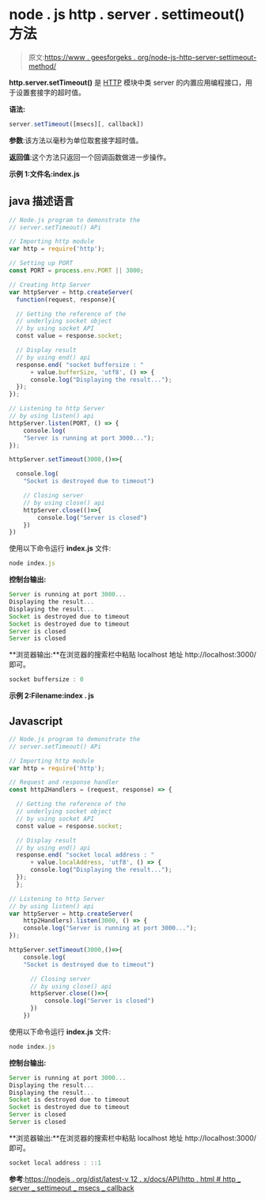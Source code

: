# node . js http . server . settimeout()方法

> 原文:[https://www . geesforgeks . org/node-js-http-server-settimeout-method/](https://www.geeksforgeeks.org/node-js-http-server-settimeout-method/)

**http.server.setTimeout()** 是 [HTTP](https://www.geeksforgeeks.org/node-js-http-module/#:~:text=The%20HTTP%20module%20creates%20an,with%20the%20help%20of%20http.) 模块中类 server 的内置应用编程接口，用于设置套接字的超时值。

**语法:**

```js
server.setTimeout([msecs][, callback])
```

**参数**:该方法以毫秒为单位取套接字超时值。

**返回值**:这个方法只返回一个回调函数做进一步操作。

**示例 1:文件名:index.js**

## java 描述语言

```js
// Node.js program to demonstrate the  
// server.setTimeout() APi

// Importing http module 
var http = require('http'); 

// Setting up PORT 
const PORT = process.env.PORT || 3000; 

// Creating http Server 
var httpServer = http.createServer(
  function(request, response){ 

  // Getting the reference of the 
  // underlying socket object
  // by using socket API
  const value = response.socket;

  // Display result
  // by using end() api
  response.end( "socket buffersize : " 
      + value.bufferSize, 'utf8', () => { 
      console.log("Displaying the result..."); 
  }); 
}); 

// Listening to http Server 
// by using listen() api
httpServer.listen(PORT, () => { 
    console.log(
    "Server is running at port 3000..."); 
});

httpServer.setTimeout(3000,()=>{

  console.log(
    "Socket is destroyed due to timeout")

    // Closing server 
    // by using close() api
    httpServer.close(()=>{
        console.log("Server is closed")
    })
})
```

使用以下命令运行 **index.js** 文件:

```js
node index.js
```

**控制台输出:**

```js
Server is running at port 3000...
Displaying the result...
Displaying the result...
Socket is destroyed due to timeout
Socket is destroyed due to timeout
Server is closed
Server is closed
```

**浏览器输出:**在浏览器的搜索栏中粘贴 localhost 地址 http://localhost:3000/即可。

```js
socket buffersize : 0
```

**示例 2:Filename:index . js**

## Javascript

```js
// Node.js program to demonstrate the  
// server.setTimeout() APi

// Importing http module 
var http = require('http'); 

// Request and response handler 
const http2Handlers = (request, response) => { 

  // Getting the reference of the 
  // underlying socket object
  // by using socket API
  const value = response.socket;

  // Display result
  // by using end() api
  response.end( "socket local address : " 
      + value.localAddress, 'utf8', () => { 
      console.log("Displaying the result..."); 
  });
  }; 

// Listening to http Server 
// by using listen() api
var httpServer = http.createServer(
    http2Handlers).listen(3000, () => { 
    console.log("Server is running at port 3000..."); 
}); 

httpServer.setTimeout(3000,()=>{
    console.log(
    "Socket is destroyed due to timeout")

      // Closing server 
      // by using close() api
      httpServer.close(()=>{
          console.log("Server is closed")
      })
    })
```

使用以下命令运行 **index.js** 文件:

```js
node index.js
```

**控制台输出:**

```js
Server is running at port 3000...
Displaying the result...
Displaying the result...
Socket is destroyed due to timeout
Socket is destroyed due to timeout
Server is closed
Server is closed
```

**浏览器输出:**在浏览器的搜索栏中粘贴 localhost 地址 http://localhost:3000/即可。

```js
socket local address : ::1
```

**参考**:[https://nodejs . org/dist/latest-v 12 . x/docs/API/http . html # http _ server _ settimeout _ msecs _ callback](https://nodejs.org/dist/latest-v12.x/docs/api/http.html#http_server_settimeout_msecs_callback)